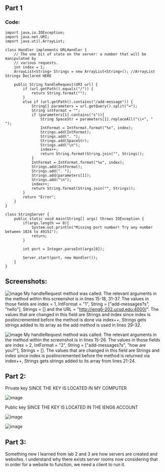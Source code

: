 ## Part 1
### Code:
```
import java.io.IOException;
import java.net.URI;
import java.util.ArrayList;

class Handler implements URLHandler {
    // The one bit of state on the server: a number that will be manipulated by
    // various requests.
    int index = 1;
    ArrayList<String> Strings = new ArrayList<String>(); //ArrayList Strings Declared HERE

    public String handleRequest(URI url) {
        if (url.getPath().equals("/")) {
            return String.format("");
        } 
        else if (url.getPath().contains("/add-message")) {
            String[] parameters = url.getQuery().split("=");
            String intFormat = "";
            if (parameters[1].contains("s")){ 
                String SpaceStr = parameters[1].replaceAll("\\+", " ");
                IntFormat = IntFormat.format("%x", index);
                Strings.add(IntFormat);
                Strings.add(". ");
                Strings.add(SpaceStr);
                Strings.add("\n");
                index++;
                return String.format(String.join("", Strings));
            }
            IntFormat = IntFormat.format("%x", index);
            Strings.add(IntFormat);
            Strings.add(". ");
            Strings.add(parameters[1]);
            Strings.add("\n");
            index++;
            return String.format(String.join("", Strings));
        }
        return "Error";
    }
}

class StringServer {
    public static void main(String[] args) throws IOException {
        if(args.length == 0){
            System.out.println("Missing port number! Try any number between 1024 to 49151");
            return;
        }

        int port = Integer.parseInt(args[0]);

        Server.start(port, new Handler());
    }
}
```

Screenshots:
---
![image](https://github.com/Konica-l/cse15l-lab-reports/assets/144089855/691c3ff7-95d3-4d2b-88e3-e7b119a391e9)
My handleRequest method was called. The relevant arguments in the method within this screenshot is in lines 15-18, 31-37. 
The values in those fields are index = 1, IntFormat = "1", String = ["add-messages?s", "hello"], Strings = [] and the URL = "http://ieng6-202.ucsd.edu:4000/". The values that are changed
in this field are Strings and index since index is postincremented before the method is done via index++, Strings gets strings added to its array as the
add method is used in lines 29-32.

![image](https://github.com/Konica-l/cse15l-lab-reports/assets/144089855/7fbc38f3-4b6b-44bb-8143-77ab7853202c)
My handleRequest method was called. The relevant arguments in the method within the screenshot is in lines 15-26. 
The values in those fields are index = 2, IntFormat = "2", String = ["add-messages?s", "how are you?"], Strings = [].
The values that are changed in this field are Strings and index since index is postincremented before the method is returned via index++,
Strings gets strings added to its array from lines 21-24. 





## Part 2:
Private key SINCE THE KEY IS LOCATED IN MY COMPUTER

![image](https://github.com/Konica-l/cse15l-lab-reports/assets/144089855/3de59e32-1cc5-4a36-ada8-002810b6c925)




Public key SINCE THE KEY IS LOCATED IN THE IENG6 ACCOUNT

![image](https://github.com/Konica-l/cse15l-lab-reports/assets/144089855/b715ae57-929f-4d5f-9717-3efe9f21adf1)



![image](https://github.com/Konica-l/cse15l-lab-reports/assets/144089855/9d622ea9-9742-49b1-9f03-eb2b37b4bdb0)

## Part 3:

Something new I learned from lab 2 and 3 are how servers are created and websites. I understand why there exists server rooms now considering
that in order for a website to function, we need a client to run it.
